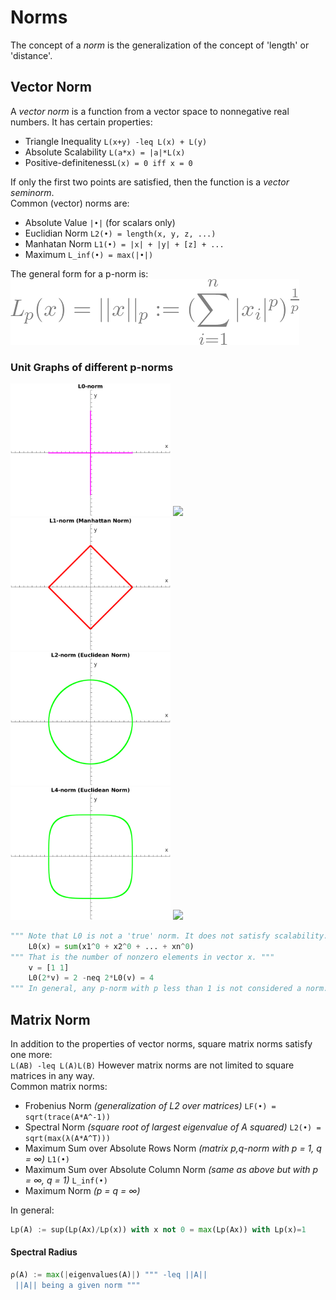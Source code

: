 # Norms
The concept of a *norm* is the generalization of the concept of 'length' or 'distance'.  
## Vector Norm
A *vector norm* is a function from a vector space to nonnegative real numbers. It has certain properties:
* Triangle Inequality `L(x+y) -leq L(x) + L(y)`  
* Absolute Scalability `L(a*x) = |a|*L(x)`  
* Positive-definiteness`L(x) = 0 iff x = 0`  

If only the first two points are satisfied, then the function is a *vector seminorm*.  
Common (vector) norms are:
* Absolute Value `|•|` (for scalars only)  
* Euclidian Norm `L2(•) = length(x, y, z, ...)`  
* Manhatan Norm `L1(•) = |x| + |y| + [z] + ...`  
* Maximum `L_inf(•) = max(|•|)`  

The general form for a p-norm is:  
![p-norm](/img/norms/p-norm.png)
### Unit Graphs of different p-norms  
<img src='/img/norms/L0.png' width='256'></img>
<img src='/img/norms/L½.png' width='256'></img>
<img src='/img/norms/L1.png' width='256'></img>
<img src='/img/norms/L2.png' width='256'></img>
<img src='/img/norms/L4.png' width='256'></img>
<img src='/img/norms/L∞.png' width='256'></img>  
```python
""" Note that L0 is not a 'true' norm. It does not satisfy scalability. Additionally, it has no pth-root: """
    L0(x) = sum(x1^0 + x2^0 + ... + xn^0)
""" That is the number of nonzero elements in vector x. """
    v = [1 1]
    L0(2*v) = 2 -neq 2*L0(v) = 4
""" In general, any p-norm with p less than 1 is not considered a norm. """
```
## Matrix Norm  
In addition to the properties of vector norms, square matrix norms satisfy one more:  
`L(AB) -leq L(A)L(B)`
However matrix norms are not limited to square matrices in any way.  
Common matrix norms:
* Frobenius Norm *(generalization of L2 over matrices)* `LF(•) = sqrt(trace(A*A^-1))`  
* Spectral Norm *(square root of largest eigenvalue of A squared)* `L2(•) = sqrt(max(λ(A*A^T)))` 
* Maximum Sum over Absolute Rows Norm *(matrix p,q-norm with p = 1, q = ∞)* `L1(•)`
* Maximum Sum over Absolute Column Norm *(same as above but with p = ∞, q = 1)* `L_inf(•)`
* Maximum Norm *(p = q = ∞)*  

In general:  
```python
Lp(A) := sup(Lp(Ax)/Lp(x)) with x not 0 = max(Lp(Ax)) with Lp(x)=1
```
#### Spectral Radius
```python
ρ(A) := max(|eigenvalues(A)|) """ -leq ||A|| 
 ||A|| being a given norm """
```
